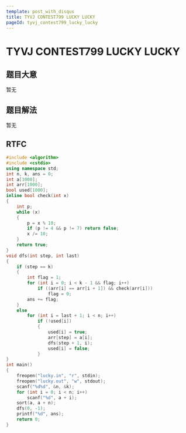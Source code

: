 ```yaml
---
template: post_with_disqus
title: TYVJ CONTEST799 LUCKY LUCKY
pageId: tyvj_contest799_lucky_lucky
---
```


# TYVJ CONTEST799 LUCKY LUCKY
<span id="poem"></span><script>$(function(){$.ajax('/api/poem?rnd='+Date.now()+Math.random()).done(function(data){$('#poem').text(data);});});</script>
## 题目大意
暂无

## 题目解法
暂无

## RTFC

```cpp
#include <algorithm>
#include <cstdio>
using namespace std;
int n, k, ans = 0;
int a[1000];
int arr[1000];
bool used[1000];
inline bool check(int x)
{
    int p;
    while (x)
    {
        p = x % 10;
        if (p != 4 && p != 7) return false;
        x /= 10;
    }
    return true;
}
void dfs(int step, int last)
{
    if (step == k)
    {
        int flag = 1;
        for (int i = 0; i < k - 1 && flag; i++)
            if ((arr[i] == arr[i + 1]) && check(arr[i]))
                flag = 0;
        ans += flag;
    }
    else
        for (int i = last + 1; i < n; i++)
            if (!used[i])
            {
                used[i] = true;
                arr[step] = a[i];
                dfs(step + 1, i);
                used[i] = false;
            }
}
int main()
{
    freopen("lucky.in", "r", stdin);
    freopen("lucky.out", "w", stdout);
    scanf("%d%d", &n, &k);
    for (int i = 0; i < n; i++)
        scanf("%d", a + i);
    sort(a, a + n);
    dfs(0, -1);
    printf("%d", ans);
    return 0;
}
```
<div id="__comment"></div>
